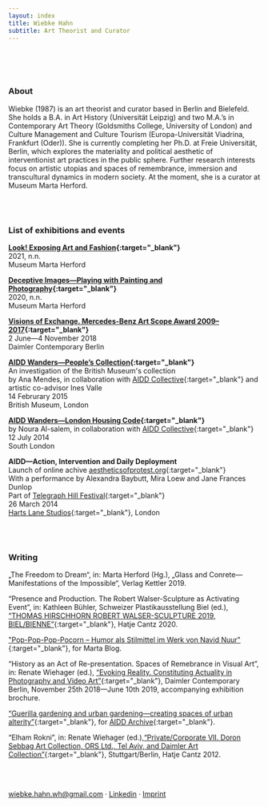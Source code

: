 ```yaml
---
layout: index
title: Wiebke Hahn
subtitle: Art Theorist and Curator
---
```


<br />
<br />
<br />

### About

Wiebke (1987) is an art theorist and curator based in Berlin and Bielefeld. She holds a B.A. in Art History (Universität Leipzig) and two M.A.’s in Contemporary Art Theory (Goldsmiths College, University of London) and Culture Management and Culture Tourism (Europa-Universität Viadrina, Frankfurt (Oder)). She is currently completing her Ph.D. at Freie Universität, Berlin, which explores the materiality and political aesthetic of interventionist art practices in the public sphere. Further research interests focus on artistic utopias and spaces of remembrance, immersion and transcultural dynamics in modern society. At the moment, she is a curator at Museum Marta Herford.

<br />
<br />

### List of exhibitions and events

**[Look! Exposing Art and Fashion](https://marta-herford.de/en/ausstellungen/look/){:target="_blank"}**<br />
2021, n.n.<br />
Museum Marta Herford


**[Deceptive Images—Playing with Painting and Photography](https://marta-herford.de/en/ausstellungen/truegerischebilder/){:target="_blank"}**<br />
2020, n.n.<br />
Museum Marta Herford


**[Visions of Exchange. Mercedes-Benz Art Scope Award 2009–2017](https://art.daimler.com/en/mercedes-benz-art-scope-2009-2017/){:target="_blank"}**<br />
2 June—4 November 2018<br />
Daimler Contemporary Berlin


**[AIDD Wanders—People’s Collection](http://aestheticsofprotest.org/think-tank/wanders/){:target="_blank"}**<br />
An investigation of the British Museum's collection<br />
by Ana Mendes, in collaboration with [AIDD Collective](http://aestheticsofprotest.org/){:target="_blank"} and artistic co-advisor Ines Valle<br />
14 Februrary 2015<br />
British Museum, London


**[AIDD Wanders—London Housing Code](http://aestheticsofprotest.org/think-tank/wanders/){:target="_blank"}**<br />
by Noura Al-salem, in collaboration with [AIDD Collective](http://aestheticsofprotest.org/){:target="_blank"}<br />
12 July 2014<br />
South London


**AIDD—Action, Intervention and Daily Deployment**<br />
Launch of online achive [aestheticsofprotest.org](http://aestheticsofprotest.org/){:target="_blank"}<br />
With a performance by Alexandra Baybutt, Mira Loew and Jane Frances Dunlop<br />
Part of [Telegraph Hill Festival](https://www.telegraphhillfestival.org.uk/){:target="_blank"}<br />
26 March 2014<br />
[Harts Lane Studios](https://www.hartslane.org/){:target="_blank"}, London

<br />
<br />

### Writing

„The Freedom to Dream“, in: Marta Herford (Hg.), „Glass and Conrete—Manifestations of the Impossible“, Verlag Kettler 2019.

“Presence and Production. The Robert Walser-Sculpture as Activating Event”, in: Kathleen Bühler, Schweizer Plastikausstellung Biel (ed.), [“THOMAS HIRSCHHORN ROBERT WALSER-SCULPTURE 2019, BIEL/BIENNE”](https://www.robertwalser-sculpture.com/katalog/){:target="_blank"}, Hatje Cantz 2020.

["Pop-Pop-Pop-Pocorn – Humor als Stilmittel im Werk von Navid Nuur"](https://marta-blog.de/pop-pop-pop-pocorn-humor-als-stilmittel-im-werk-von-navid-nuur/){:target="_blank"}, for Marta Blog.

“History as an Act of Re-presentation. Spaces of Remebrance in Visual Art”, in: Renate Wiehager (ed.), [“Evoking Reality. Constituting Actuality in Photography and Video Art”](http://art.daimler.com/media/Exhibition-catalogue.pdf){:target="_blank"}, Daimler Contemporary Berlin, November 25th 2018—June 10th 2019, accompanying exhibition brochure. 

[“Guerilla gardening and urban gardening—creating spaces of urban alterity”](http://aestheticsofprotest.org/urban-gardening.){:target="_blank"}, for [AIDD Archive](http://aestheticsofprotest.org/){:target="_blank"}.

“Elham Rokni”, in: Renate Wiehager (ed.),[“Private/Corporate VII. Doron Sebbag Art Collection, ORS Ltd., Tel Aviv, and Daimler Art Collection”](https://art.daimler.com/en/publication/private-corporate-vii-2/){:target="_blank"}, Stuttgart/Berlin, Hatje Cantz 2012.

<br />
<br />

[wiebke.hahn.wh@gmail.com](mailto:wiebke.hahn.wh@gmail.com) &middot; [Linkedin](https://www.linkedin.com/in/wiebke-hahn-625b46173/) &middot; [Imprint](/impressum)
